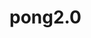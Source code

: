 # pong2.0

<h1 Jogo Pong criado com JavaScript </h1>

<h2 Treinando minha lógica de programação </h2>

<p Controla a raquete direita usando seu mouse! </p>
